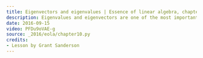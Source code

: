 ```yaml
---
title: Eigenvectors and eigenvalues | Essence of linear algebra, chapter 14
description: Eigenvalues and eigenvectors are one of the most important ideas in linear algebra, but what on earth are they?
date: 2016-09-15
video: PFDu9oVAE-g
source: _2016/eola/chapter10.py
credits:
- Lesson by Grant Sanderson
---
```

